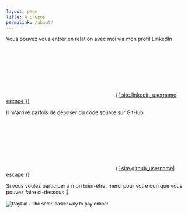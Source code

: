 ```yaml
---
layout: page
title: A propos
permalink: /about/
---
```


Vous pouvez vous entrer en relation avec moi via mon profil LinkedIn <a href="https://www.linkedin.com/in/{{ site.linkedin_username| cgi_escape | escape }}"><svg class="svg-icon"><use xlink:href="{{ '/assets/minima-social-icons.svg#linkedin' | relative_url }}"></use></svg><span class="username">{{ site.linkedin_username| escape }}</span></a>

Il m'arrive parfois de déposer du code source sur GitHub <a href="https://github.com/{{ site.github_username| cgi_escape | escape }}"><svg class="svg-icon"><use xlink:href="{{ '/assets/minima-social-icons.svg#github' | relative_url }}"></use></svg><span class="username">{{ site.github_username| escape }}</span></a>

Si vous voulez participer à mon bien-être, merci pour votre don que vous pouvez faire ci-dessous 🙂

<form action="https://www.paypal.com/cgi-bin/webscr" method="post"><input name="cmd" type="hidden" value="_s-xclick" /> <input name="hosted_button_id" type="hidden" value="E8CXFRDRBZFC2" /> <input alt="PayPal - The safer, easier way to pay online!" name="submit" src="https://www.paypalobjects.com/fr_FR/FR/i/btn/btn_donateCC_LG.gif" type="image" /> <img src="https://www.paypalobjects.com/fr_FR/i/scr/pixel.gif" alt="" width="1" height="1" border="0" />